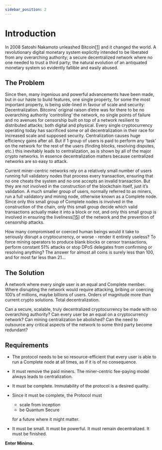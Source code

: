 ```yaml
---
sidebar_position: 2
---
```


# Introduction

In 2008 Satoshi Nakamoto unleashed Bitcoin[[1]](/docs/minimawhitepaper/specialthanksto) and it changed the world. A revolutionary digital monetary system explicitly intended to be liberated from any overarching authority; a secure decentralized network where no one needed to trust a third party; the natural evolution of an antiquated monetary system so evidently fallible and easily abused.
 
## The Problem
 
Since then, many ingenious and powerful advancements have been made, but in our haste to build features, one single property, for some the most important property, is being side-lined in favour of scale and security: Decentralization. Bitcoins’ original raison d’etre was for there to be no overarching authority ‘controlling’ the network, no single points of failure and no avenues for censorship built on top of a network resilient to distributed attacks; both digital and physical. Every single cryptocurrency operating today has sacrificed some or all decentralization in their race for increased scale and supposed security. Centralization causes huge efficiency gains after all. But if 1 group of users is paid to perform any ‘task’ on the network for the rest of the users (finding blocks, resolving disputes, etc.) this inevitably leads to centralization, as is shown by all of the major crypto networks. In essence decentralization matters because centralized networks are so easy to attack.

Current miner-centric networks rely on a relatively small number of users running full validatory nodes that process every transaction, ensuring that no one cheats the system and no one accepts an invalid transaction. But they are not involved in the construction of the blockchain itself, just it’s validation. A much smaller group of users, normally referred to as miners, run a full validatory and mining node, otherwise known as a Complete node. Since only this small group of Complete nodes is involved in the construction of the chain, only this small group decide which valid transactions actually make it into a block or not, and only this small group is involved in ensuring the liveliness[[15]](/docs/minimawhitepaper/specialthanksto) of the network and the prevention of censorship attacks. 

How many compromised or coerced human beings would it take to seriously disrupt a cryptocurrency, or worse - render it entirely useless?  To force mining operators to produce blank blocks or censor transactions, perform constant 51% attacks or stop DPoS delegates from confirming or resolving anything? The answer for almost all coins is surely less than 100, and for most far less than 21...
 
        	
## The Solution
 
A network where every single user is an equal and Complete member. Where disrupting the network would require attacking, bribing or coercing 100’s of millions, maybe billions of users. Orders of magnitude more than current crypto solutions. Total decentralization.

Can a secure, scalable, truly decentralized cryptocurrency be made with no overarching authority? Can every user be an equal on a cryptocurrency network? Can mining centralization be abolished? Can the need to outsource any critical aspects of the network to some third party become redundant?
 
## Requirements
 
- The protocol needs to be so resource-efficient that every user is able to run a Complete node at all times, as if it is of no consequence.
- It must remove the paid miners. The miner-centric fee-paying model always leads to centralization.
- It must be complete. Immutability of the protocol is a desired quality.
- Since it must be complete, the Protocol must
 
    - scale from inception
    - be Quantum Secure
 
    for a future where it might matter.
 
- It must be small. It must be powerful. It must remain decentralized. It must be finished.
 
**Enter Minima.**



